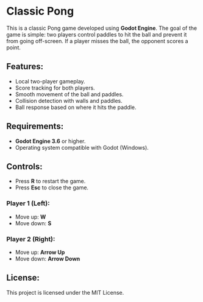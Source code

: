# Classic Pong

This is a classic Pong game developed using **Godot Engine**. The goal of the game is simple: two players control paddles to hit the ball and prevent it from going off-screen. If a player misses the ball, the opponent scores a point.

## Features:

- Local two-player gameplay.
- Score tracking for both players.
- Smooth movement of the ball and paddles.
- Collision detection with walls and paddles.
- Ball response based on where it hits the paddle.

## Requirements:

- **Godot Engine 3.6** or higher.
- Operating system compatible with Godot (Windows).

## Controls:

- Press **R** to restart the game.
- Press **Esc** to close the game.

### Player 1 (Left):

- Move up: **W**
- Move down: **S**

### Player 2 (Right):

- Move up: **Arrow Up**
- Move down: **Arrow Down**

## License:

This project is licensed under the MIT License.
